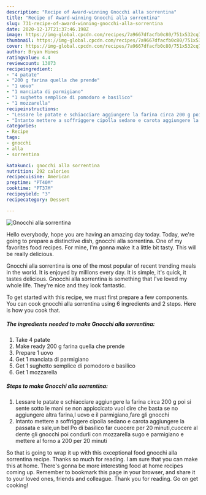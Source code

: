 ```yaml
---
description: "Recipe of Award-winning Gnocchi alla sorrentina"
title: "Recipe of Award-winning Gnocchi alla sorrentina"
slug: 731-recipe-of-award-winning-gnocchi-alla-sorrentina
date: 2020-12-17T21:37:46.198Z
image: https://img-global.cpcdn.com/recipes/7a9667dfacfb0c80/751x532cq70/gnocchi-alla-sorrentina-recipe-main-photo.jpg
thumbnail: https://img-global.cpcdn.com/recipes/7a9667dfacfb0c80/751x532cq70/gnocchi-alla-sorrentina-recipe-main-photo.jpg
cover: https://img-global.cpcdn.com/recipes/7a9667dfacfb0c80/751x532cq70/gnocchi-alla-sorrentina-recipe-main-photo.jpg
author: Bryan Hines
ratingvalue: 4.4
reviewcount: 13073
recipeingredient:
- "4 patate"
- "200 g farina quella che prende"
- "1 uovo"
- "1 manciata di parmigiano"
- "1 sughetto semplice di pomodoro e basilico"
- "1 mozzarella"
recipeinstructions:
- "Lessare le patate e schiacciare aggiungere la farina circa 200 g poi si sente sotto le mani se non appiccicato vuol dire che basta se no aggiungere altra farina,l uovo e il parmigiano,fare gli gnocchi"
- "Intanto mettere a soffriggere cipolla sedano e carota aggiungere la passata e sale,un bel Po di basilico far cuocere per 20 minuti,cuocere al dente gli gnocchi poi condurli con mozzarella sugo e parmigiano e mettere al forno a 200 per 20 minuti"
categories:
- Recipe
tags:
- gnocchi
- alla
- sorrentina

katakunci: gnocchi alla sorrentina 
nutrition: 292 calories
recipecuisine: American
preptime: "PT40M"
cooktime: "PT37M"
recipeyield: "3"
recipecategory: Dessert

---
```



![Gnocchi alla sorrentina](https://img-global.cpcdn.com/recipes/7a9667dfacfb0c80/751x532cq70/gnocchi-alla-sorrentina-recipe-main-photo.jpg)

Hello everybody, hope you are having an amazing day today. Today, we're going to prepare a distinctive dish, gnocchi alla sorrentina. One of my favorites food recipes. For mine, I'm gonna make it a little bit tasty. This will be really delicious.



Gnocchi alla sorrentina is one of the most popular of recent trending meals in the world. It is enjoyed by millions every day. It is simple, it's quick, it tastes delicious. Gnocchi alla sorrentina is something that I've loved my whole life. They're nice and they look fantastic.


To get started with this recipe, we must first prepare a few components. You can cook gnocchi alla sorrentina using 6 ingredients and 2 steps. Here is how you cook that.

<!--inarticleads1-->

##### The ingredients needed to make Gnocchi alla sorrentina:

1. Take 4 patate
1. Make ready 200 g farina quella che prende
1. Prepare 1 uovo
1. Get 1 manciata di parmigiano
1. Get 1 sughetto semplice di pomodoro e basilico
1. Get 1 mozzarella




<!--inarticleads2-->

##### Steps to make Gnocchi alla sorrentina:

1. Lessare le patate e schiacciare aggiungere la farina circa 200 g poi si sente sotto le mani se non appiccicato vuol dire che basta se no aggiungere altra farina,l uovo e il parmigiano,fare gli gnocchi
1. Intanto mettere a soffriggere cipolla sedano e carota aggiungere la passata e sale,un bel Po di basilico far cuocere per 20 minuti,cuocere al dente gli gnocchi poi condurli con mozzarella sugo e parmigiano e mettere al forno a 200 per 20 minuti




So that is going to wrap it up with this exceptional food gnocchi alla sorrentina recipe. Thanks so much for reading. I am sure that you can make this at home. There's gonna be more interesting food at home recipes coming up. Remember to bookmark this page in your browser, and share it to your loved ones, friends and colleague. Thank you for reading. Go on get cooking!
